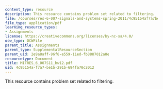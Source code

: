 ```yaml
---
content_type: resource
description: This resource contains problem set related to filtering.
file: /courses/res-6-007-signals-and-systems-spring-2011/4c95154af7a7be1b291b694fa70c2012_MITRES_6_007S11_hw12.pdf
file_type: application/pdf
learning_resource_types:
- Assignments
license: https://creativecommons.org/licenses/by-nc-sa/4.0/
ocw_type: OCWFile
parent_title: Assignments
parent_type: SupplementalResourceSection
parent_uid: 2e9a8aff-96f8-e559-11ed-fb8887012a8e
resourcetype: Document
title: MITRES_6_007S11_hw12.pdf
uid: 4c95154a-f7a7-be1b-291b-694fa70c2012
---
```

This resource contains problem set related to filtering.